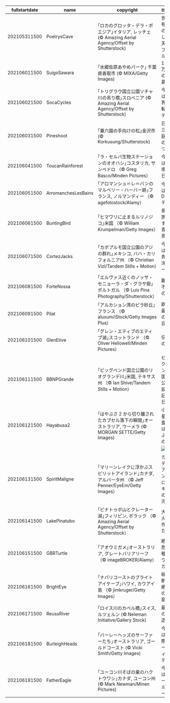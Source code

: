 |fullstartdate|name|copyright|title|image|
|--|--|--|--|--|
202105311500|PoetrysCave|｢ロカのグロッタ・デラ・ポエジア｣イタリア, レッチェ (© Amazing Aerial Agency/Offset by Shutterstock)|世界有数の美しい天然プール|![](/ja-JP/2021/06/202105311500PoetrysCave.jpg)|
202106011500|SuigoSawara|｢水郷佐原あやめパーク｣ 千葉県香取市 (© MIXA/Getty Images)|150 万本の花菖蒲|![](/ja-JP/2021/06/202106011500SuigoSawara.jpg)|
202106021500|SocaCycles|｢トリグラウ国立公園ソチャ川の吊り橋｣スロベニア (© Amazing Aerial Agency/Offset by Shutterstock)|今日は世界自転車デー|![](/ja-JP/2021/06/202106021500SocaCycles.jpg)|
202106031500|Pineshoot|｢兼六園の手向けの松｣金沢市 (© Korkusung/Shutterstock)|日本三大庭園の 1 つ|![](/ja-JP/2021/06/202106031500Pineshoot.jpg)|
202106041500|ToucanRainforest|｢ラ・セルバ生物ステーションのオオハシ｣コスタリカ, サンペドロ （© Greg Basco/Minden Pictures）|今日は環境の日|![](/ja-JP/2021/06/202106041500ToucanRainforest.jpg)|
202106051500|ArromanchesLesBains|｢アロマンシュ＝レ＝バンのマルベリー・ハーバー跡｣フランス, ノルマンディー （© agefotostock/Alamy）|今日はD-デイ|![](/ja-JP/2021/06/202106051500ArromanchesLesBains.jpg)|
202106061500|BuntingBird|｢ヒマワリに止まるルリノジコ｣米国 （© William Krumpelman/Getty Images）|長い旅をする青い鳥|![](/ja-JP/2021/06/202106061500BuntingBird.jpg)|
202106071500|CortezJacks|｢カボプルモ国立公園のアジの群れ｣メキシコ, バハ・カリフォルニア州 （© Christian Vizl/Tandem Stills + Motion）|今日は世界海洋デー|![](/ja-JP/2021/06/202106071500CortezJacks.jpg)|
202106081500|ForteNossa|｢エルヴァス近くのノッサ・セニョーラ・ダ・グラサ砦｣ポルトガル （© Luis Pina Photography/Shutterstock）|難攻不落の砦|![](/ja-JP/2021/06/202106081500ForteNossa.jpg)|
202106091500|Pilat|｢アルカション湾のピラ砂丘｣フランス （© aluxum/iStock/Getty Images Plus）|欧州最大の砂丘|![](/ja-JP/2021/06/202106091500Pilat.jpg)|
202106101500|GlenEtive|｢グレン・エティブのエティブ湖｣スコットランド  （© Oliver Hellowell/Minden Pictures）|伝説の湖|![](/ja-JP/2021/06/202106101500GlenEtive.jpg)|
202106111500|BBNPGrande|｢ビッグベンド国立公園のリオグランデ川｣米国, テキサス州 （© Ian Shive/Tandem Stills + Motion）|ビッグベンド国立公園設立記念日|![](/ja-JP/2021/06/202106111500BBNPGrande.jpg)|
202106121500|Hayabusa2|｢はやぶさ 2 から切り離されたカプセル落下の瞬間｣オーストラリア, ウーメラ (© MORGAN SETTE/Getty Images)|小惑星探査機はやぶさの日|![](/ja-JP/2021/06/202106121500Hayabusa2.jpg)|
||||![](/ja-JP/2021/06/.jpg)|
202106131500|SpiritMaligne|｢マリーンレイクに浮かぶスピリットアイランド｣カナダ, アルバータ州 （© Jeff Penner/EyeEm/Getty Images）|カナディアン・ロッキーの氷河湖|![](/ja-JP/2021/06/202106131500SpiritMaligne.jpg)|
202106141500|LakePinatubo|｢ピナトゥボ山とクレーター湖｣フィリピン, ポラック （© Amazing Aerial Agency/Offset by Shutterstock）|大噴火が作った湖|![](/ja-JP/2021/06/202106141500LakePinatubo.jpg)|
202106151500|GBRTurtle|｢アオウミガメ｣オーストラリア, グレートバリアリーフ （© imageBROKER/Alamy）|絶滅危惧種のウミガメ|![](/ja-JP/2021/06/202106151500GBRTurtle.jpg)|
202106161500|BrightEye|｢ナパリコーストのブライトアイケーブ｣ハワイ, カウアイ島 （© jimkruger/Getty Images）|緑の断崖絶壁の洞窟|![](/ja-JP/2021/06/202106161500BrightEye.jpg)|
202106171500|ReussRiver|｢ロイス川のカペル橋｣スイス, ルツェルン (© Neleman Initiative/Gallery Stock)|最古の木造橋|![](/ja-JP/2021/06/202106171500ReussRiver.jpg)|
202106181500|BurleighHeads|｢バーレーヘッズのサーファーたち｣オーストラリア, ゴールドコースト (© Vicki Smith/Getty Images)|今日は国際サーフィンデー|![](/ja-JP/2021/06/202106181500BurleighHeads.jpg)|
202106191500|FatherEagle|｢ユーコン川そばの巣のハクトウワシ｣カナダ, ユーコン州 (© Mark Newman/Minen Pictures)|今日はイーグルデー|![](/ja-JP/2021/06/202106191500FatherEagle.jpg)|
